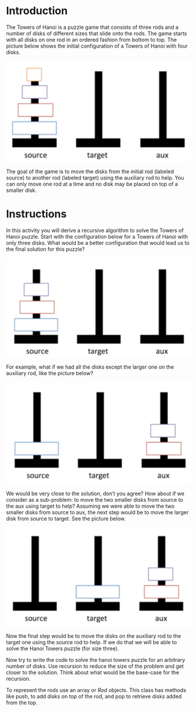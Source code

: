 # Introduction

The Towers of Hanoi is a puzzle game that consists of three rods and a number of disks of different sizes that slide onto the rods. The game starts with all disks on one rod in an ordered fashion from bottom to top. The picture below shows the initial configuration of a Towers of Hanoi with four disks. 

![pic1.png](pics/pic1.png)

The goal of the game is to move the disks from the initial rod (labeled source) to another rod (labeled target) using the auxiliary rod to help. You can only move one rod at a time and no disk may be placed on top of a smaller disk.

# Instructions

In this activity you will derive a recursive algorithm to solve the Towers of Hanoi puzzle.  Start with the configuration below for a Towers of Hanoi with only three disks. What would be a better configuration that would lead us to the final solution for this puzzle?  

![pic2.png](pics/pic2.png)

For example, what if we had all the disks except the larger one on the auxiliary rod, like the picture below? 

![pic3.png](pics/pic3.png)

We would be very close to the solution, don’t you agree?  How about if we consider as a sub-problem: to move the two smaller disks from source to the aux using target to help? Assuming we were able to move the two smaller disks from source to aux, the next step would be to move the larger disk from source to target. See the picture below.  

![pic4.png](pics/pic4.png)

Now the final step would be to move the disks on the auxiliary rod to the target one using the source rod to help. If we do that we will be able to solve the Hanoi Towers puzzle (for size three).

Now try to write the code to solve the hanoi towers puzzle for an arbitrary number of disks. Use recursion to reduce the size of the problem and get closer to the solution. Think about what would be the base-case for the recursion. 

To represent the rods use an array or *Rod* objects. This class has methods like push, to add disks on top of the rod, and pop to retrieve disks added from the top. 

